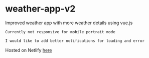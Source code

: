 # weather-app-v2

Improved weather app with more weather details using vue.js

```
Currently not responsive for mobile portrait mode

I would like to add better notifications for loading and error
```

Hosted on Netlify [here](https://62e736c9fb289d5352741147--mhalpin-weather-app-v2.netlify.app)
